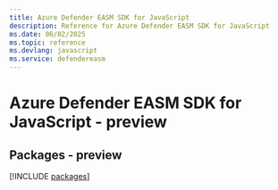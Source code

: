 ```yaml
---
title: Azure Defender EASM SDK for JavaScript
description: Reference for Azure Defender EASM SDK for JavaScript
ms.date: 06/02/2025
ms.topic: reference
ms.devlang: javascript
ms.service: defendereasm
---
```

# Azure Defender EASM SDK for JavaScript - preview
## Packages - preview
[!INCLUDE [packages](defender-easm-index.md)]